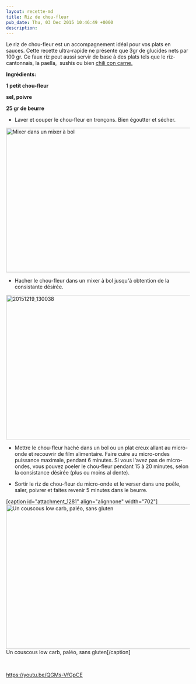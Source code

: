 ```yaml
---
layout: recette-md
title: Riz de chou-fleur
pub_date: Thu, 03 Dec 2015 10:46:49 +0000
description: 
---
```

Le riz de chou-fleur est un accompagnement idéal pour vos plats en sauces. Cette recette ultra-rapide ne présente que 3gr de glucides nets par 100 gr. Ce faux riz peut aussi servir de base à des plats tels que le riz-cantonnais, la paella,  sushis ou bien <a href="http://regimeketo.com/chili-con-carne-keto/">chili con carne. </a>

<strong>Ingrédients:</strong>

<strong>1 petit chou-fleur</strong>

<strong>sel, poivre</strong>

<strong>25 gr de beurre</strong>
<ul>
	<li>Laver et couper le chou-fleur en tronçons. Bien égoutter et sécher.</li>
</ul>
<a href="http://regimeketo.com/regime/wp-content/uploads/2015/12/20151219_130122-1.jpg" rel="attachment wp-att-1279"><img class="wp-image-1279 size-large" src="http://regimeketo.com/regime/wp-content/uploads/2015/12/20151219_130122-1-1024x576.jpg" alt="Mixer dans un mixer à bol" width="702" height="395" /></a>
<ul>
	<li>Hacher le chou-fleur dans un mixer à bol jusqu'à obtention de la consistante désirée.</li>
</ul>
<a href="http://regimeketo.com/regime/wp-content/uploads/2015/12/20151219_130038.jpg" rel="attachment wp-att-1273"><img class="aligncenter wp-image-1273 size-large" src="http://regimeketo.com/regime/wp-content/uploads/2015/12/20151219_130038-1024x576.jpg" alt="20151219_130038" width="702" height="395" /></a>
<ul>
	<li>Mettre le chou-fleur haché dans un bol ou un plat creux allant au micro-onde et recouvrir de film alimentaire. Faire cuire au micro-ondes puissance maximale, pendant 6 minutes. Si vous l'avez pas de micro-ondes, vous pouvez poeler le chou-fleur pendant 15 à 20 minutes, selon la consistance désirée (plus ou moins al dente).</li>
</ul>
<ul>
	<li>Sortir le riz de chou-fleur du micro-onde et le verser dans une poêle, saler, poivrer et faites revenir 5 minutes dans le beurre.</li>
</ul>
[caption id="attachment_1281" align="alignnone" width="702"]<a href="http://regimeketo.com/regime/wp-content/uploads/2015/12/20151219_132645.jpg" rel="attachment wp-att-1281"><img class="size-large wp-image-1281" src="http://regimeketo.com/regime/wp-content/uploads/2015/12/20151219_132645-1024x576.jpg" alt="Un couscous low carb, paléo, sans gluten " width="702" height="395" /></a> Un couscous low carb, paléo, sans gluten[/caption]

&nbsp;

https://youtu.be/QGMs-VfGpCE
